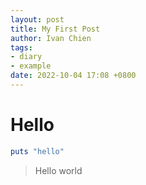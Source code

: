 ```yaml
---
layout: post
title: My First Post
author: Ivan Chien
tags:
- diary
- example
date: 2022-10-04 17:08 +0800
---
```


# Hello

```ruby
puts "hello"
```

> Hello world